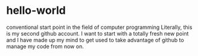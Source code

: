 # hello-world
conventional start point in the field of computer programming
Literally, this is my second github account. I want to start with a totally fresh new point and I have made up my mind to get used to take advantage of github to manage my code from now on.
